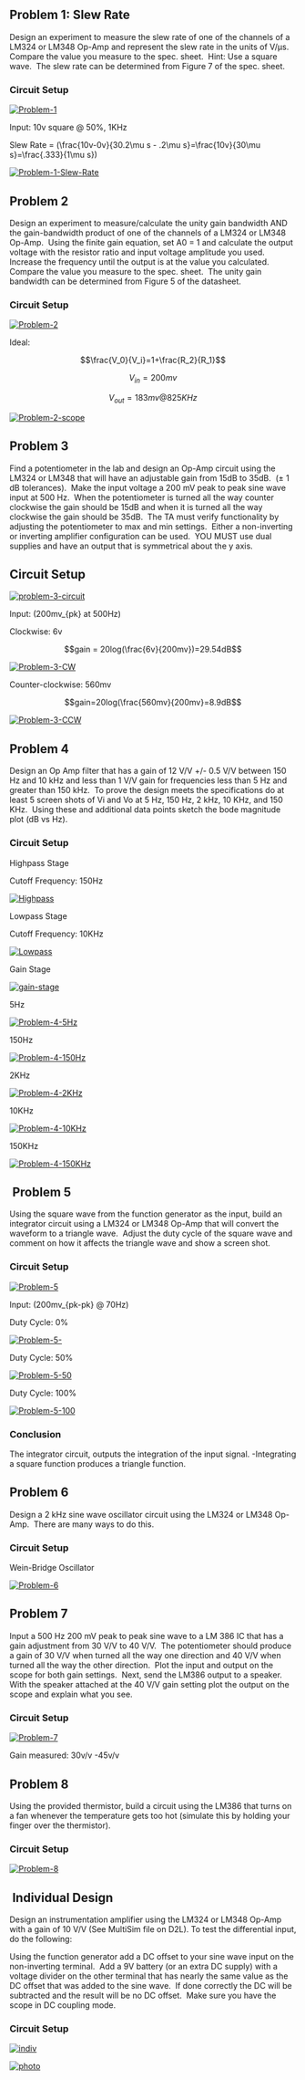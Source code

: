 
## Problem 1: Slew Rate


Design an experiment to measure the slew rate of one of the channels of a LM324 or LM348 Op-Amp and represent the slew rate in the units of V/μs.  Compare the value you measure to the spec. sheet.  Hint: Use a square wave.  The slew rate can be determined from Figure 7 of the spec. sheet.


### Circuit Setup


[![Problem-1](http://codytaylor.cc/opti/Problem-1.jpg)](http://codytaylor.cc/opti/Problem-1.jpg)



Input: 10v square @ 50%, 1KHz


Slew Rate = \(\frac{10v-0v}{30.2\mu s - .2\mu s}=\frac{10v}{30\mu s}=\frac{.333}{1\mu s}\)




[![Problem-1-Slew-Rate](http://codytaylor.cc/opti/Problem-1-Slew-Rate.jpg)](http://codytaylor.cc/opti/Problem-1-Slew-Rate.jpg)





## Problem 2




Design an experiment to measure/calculate the unity gain bandwidth AND the gain-bandwidth product of one of the channels of a LM324 or LM348 Op-Amp.  Using the finite gain equation, set A0 = 1 and calculate the output voltage with the resistor ratio and input voltage amplitude you used.  Increase the frequency until the output is at the value you calculated.  Compare the value you measure to the spec. sheet.  The unity gain bandwidth can be determined from Figure 5 of the datasheet.





### Circuit Setup




[![Problem-2](http://codytaylor.cc/opti/problem-2.jpg)](http://codytaylor.cc/opti/problem-2.jpg)




Ideal:




$$\frac{V_0}{V_i}=1+\frac{R_2}{R_1}$$




$$V_{in}=200mv$$




$$V_{out}=183mv @ 825KHz$$




[![Problem-2-scope](http://codytaylor.cc/opti/Problem-2-scope.jpg)](http://codytaylor.cc/opti/Problem-2-scope.jpg)





## Problem 3


Find a potentiometer in the lab and design an Op-Amp circuit using the LM324 or LM348 that will have an adjustable gain from 15dB to 35dB.  (± 1 dB tolerances).  Make the input voltage a 200 mV peak to peak sine wave input at 500 Hz.  When the potentiometer is turned all the way counter clockwise the gain should be 15dB and when it is turned all the way clockwise the gain should be 35dB.  The TA must verify functionality by adjusting the potentiometer to max and min settings.  Either a non-inverting or inverting amplifier configuration can be used.  YOU MUST use dual supplies and have an output that is symmetrical about the y axis.


## Circuit Setup


[![problem-3-circuit](http://codytaylor.cc/opti/problem-3-circuit.jpg)](http://codytaylor.cc/opti/problem-3-circuit.jpg)



Input: \(200mv_{pk} at 500Hz\)



Clockwise: 6v

$$gain = 20log(\frac{6v}{200mv})=29.54dB$$

[![Problem-3-CW](http://codytaylor.cc/opti/Problem-3-CW.jpg)](http://codytaylor.cc/opti/Problem-3-CW.jpg)

Counter-clockwise: 560mv

$$gain=20log(\frac{560mv}{200mv}=8.9dB$$

[![Problem-3-CCW](http://codytaylor.cc/opti/Problem-3-CCW.jpg)](http://codytaylor.cc/opti/Problem-3-CCW.jpg)




## Problem 4


Design an Op Amp filter that has a gain of 12 V/V +/- 0.5 V/V between 150 Hz and 10 kHz and less than 1 V/V gain for frequencies less than 5 Hz and greater than 150 kHz.  To prove the design meets the specifications do at least 5 screen shots of Vi and Vo at 5 Hz, 150 Hz, 2 kHz, 10 KHz, and 150 KHz.  Using these and additional data points sketch the bode magnitude plot (dB vs Hz).


### Circuit Setup


Highpass Stage

Cutoff Frequency: 150Hz

[![Highpass](http://codytaylor.cc/opti/Highpass.jpg)](http://codytaylor.cc/opti/Highpass.jpg)



Lowpass Stage

Cutoff Frequency: 10KHz

[![Lowpass](http://codytaylor.cc/opti/Lowpass.jpg)](http://codytaylor.cc/opti/Lowpass.jpg)



Gain Stage

[![gain-stage](http://codytaylor.cc/opti/gain-stage.jpg)](http://codytaylor.cc/opti/gain-stage.jpg)



5Hz

[![Problem-4-5Hz](http://codytaylor.cc/opti/Problem-4-5Hz.jpg)](http://codytaylor.cc/opti/Problem-4-5Hz.jpg)

150Hz

[![Problem-4-150Hz](http://codytaylor.cc/opti/Problem-4-150Hz.jpg)](http://codytaylor.cc/opti/Problem-4-150Hz.jpg)

2KHz

[![Problem-4-2KHz](http://codytaylor.cc/opti/Problem-4-2KHz.jpg)](http://codytaylor.cc/opti/Problem-4-2KHz.jpg)

10KHz

[![Problem-4-10KHz](http://codytaylor.cc/opti/Problem-4-10KHz.jpg)](http://codytaylor.cc/opti/Problem-4-10KHz.jpg)

150KHz

[![Problem-4-150KHz](http://codytaylor.cc/opti/Problem-4-150KHz.jpg)](http://codytaylor.cc/opti/Problem-4-150KHz.jpg)


##  Problem 5


Using the square wave from the function generator as the input, build an integrator circuit using a LM324 or LM348 Op-Amp that will convert the waveform to a triangle wave.  Adjust the duty cycle of the square wave and comment on how it affects the triangle wave and show a screen shot.


### Circuit Setup


[![Problem-5](http://codytaylor.cc/opti/Problem-5.jpg)](http://codytaylor.cc/opti/Problem-5.jpg)



Input: \(200mv_{pk-pk} @ 70Hz\)

Duty Cycle: 0%

[![Problem-5-](http://codytaylor.cc/opti/Problem-5-.jpg)](http://codytaylor.cc/opti/Problem-5-.jpg)

Duty Cycle: 50%

[![Problem-5-50](http://codytaylor.cc/opti/Problem-5-50.jpg)](http://codytaylor.cc/opti/Problem-5-50.jpg)

Duty Cycle: 100%

[![Problem-5-100](http://codytaylor.cc/opti/Problem-5-100.jpg)](http://codytaylor.cc/opti/Problem-5-100.jpg)




### Conclusion


The integrator circuit, outputs the integration of the input signal. -Integrating a square function produces a triangle function.


## Problem 6


Design a 2 kHz sine wave oscillator circuit using the LM324 or LM348 Op-Amp.  There are many ways to do this.


### Circuit Setup


Wein-Bridge Oscillator

[![Problem-6](http://codytaylor.cc/opti/Problem-6.jpg)](http://codytaylor.cc/opti/Problem-6.jpg)




## Problem 7


Input a 500 Hz 200 mV peak to peak sine wave to a LM 386 IC that has a gain adjustment from 30 V/V to 40 V/V.  The potentiometer should produce a gain of 30 V/V when turned all the way one direction and 40 V/V when turned all the way the other direction.  Plot the input and output on the scope for both gain settings.  Next, send the LM386 output to a speaker.  With the speaker attached at the 40 V/V gain setting plot the output on the scope and explain what you see.


### Circuit Setup


[![Problem-7](http://codytaylor.cc/opti/Problem-7.jpg)](http://codytaylor.cc/opti/Problem-7.jpg)



Gain measured: 30v/v -45v/v


## Problem 8


Using the provided thermistor, build a circuit using the LM386 that turns on a fan whenever the temperature gets too hot (simulate this by holding your finger over the thermistor).


### Circuit Setup


[![Problem-8](http://codytaylor.cc/opti/Problem-8.jpg)](http://codytaylor.cc/opti/Problem-8.jpg)


##  Individual Design


Design an instrumentation amplifier using the LM324 or LM348 Op-Amp with a gain of 10 V/V (See MultiSim file on D2L). To test the differential input, do the following:

Using the function generator add a DC offset to your sine wave input on the non-inverting terminal.  Add a 9V battery (or an extra DC supply) with a voltage divider on the other terminal that has nearly the same value as the DC offset that was added to the sine wave.  If done correctly the DC will be subtracted and the result will be no DC offset.  Make sure you have the scope in DC coupling mode.


### Circuit Setup


[![indiv](http://codytaylor.cc/opti/indiv.jpg)](http://codytaylor.cc/opti/indiv.jpg)



[![photo](http://codytaylor.cc/opti/photo.jpg)](http://codytaylor.cc/opti/photo.jpg)
